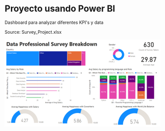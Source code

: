 # Proyecto usando Power BI 


Dashboard para analyzar diferentes KPI's y data

Source:
Survey_Project.xlsx



![SS1](Screenshots/db.png)



